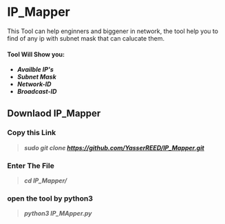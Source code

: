 # IP_Mapper
This Tool can help enginners and biggener in network, the tool help you to find of any ip with subnet mask that can calucate them.

#### Tool Will Show you:
- ***Availble IP's***
- ***Subnet Mask***
- ***Network-ID***
- ***Broadcast-ID*** 

## Downlaod IP_Mapper

### Copy this Link
> ***sudo git clone https://github.com/YasserREED/IP_Mapper.git***

### Enter The File
> ***cd IP_Mapper/***

### open the tool by python3
> ***python3 IP_MApper.py***

